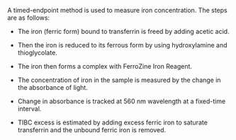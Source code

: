 A timed-endpoint method is used to measure iron concentration. The steps are as follows:

- The iron (ferric form) bound to transferrin is freed by adding acetic acid.

- Then the iron is reduced to its ferrous form by using hydroxylamine and thioglycolate.

- The iron then forms a complex with FerroZine Iron Reagent.

- The concentration of iron in the sample is measured by the change in the absorbance of light.

- Change in absorbance is tracked at 560 nm wavelength at a fixed-time interval.

- TIBC excess is estimated by adding excess ferric iron to saturate transferrin and the unbound ferric iron is removed.